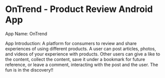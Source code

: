 # OnTrend - Product Review Android App

App Name: 
OnTrend



App Introduction:
A platform for consumers to review and share experiences of using different products.  A user can post articles, photos, and videos of your experience with products. Other users can give a like to the content, collect the content, save it under a bookmark for future reference, or leave a comment, interacting with the post and the user. The fun is in the discovery!!






